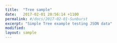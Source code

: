 ```yaml
---
title:  "Tree sample"
date:   2017-02-01 20:56:14 +1100
permalink: #/docs/2017-02-01-Sunburst
excerpt: "Simple Tree example testing JSON data"
modified:
layout: sample
---
```


<div id="tree_svg">
    <link type="text/css" rel="stylesheet" href="20170201_Tree/style.css"/>
    <script type="text/javascript" src="20170201_Tree/d3.js"></script>
    <script type="text/javascript" src="20170201_Tree/d3.layout.js"></script>
    <div class="chart">
    </div>
    <div id="footer">
        <!-- <svg width="960" height="500"></svg>-->
    </div>
    <script type="text/javascript" src="20170201_Tree/tree_d3.js"></script>
</div>
